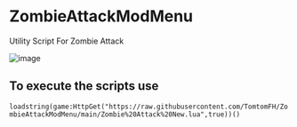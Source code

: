 # ZombieAttackModMenu
Utility Script For Zombie Attack  

![image](https://github.com/TomtomFH/ZombieAttackModMenu/assets/103309136/d3474c78-4072-4399-a257-60ef9de8a62a)
## To execute the scripts use 
`loadstring(game:HttpGet("https://raw.githubusercontent.com/TomtomFH/ZombieAttackModMenu/main/Zombie%20Attack%20New.lua",true))()`

